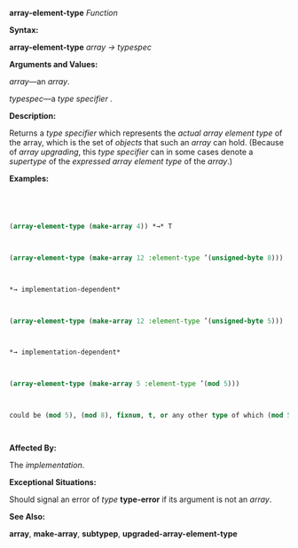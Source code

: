 **array-element-type** *Function* 



**Syntax:** 



**array-element-type** *array → typespec* 



**Arguments and Values:** 



*array*—an *array*. 



*typespec*—a *type specifier* . 



**Description:** 



Returns a *type specifier* which represents the *actual array element type* of the array, which is the set of *objects* that such an *array* can hold. (Because of *array upgrading*, this *type specifier* can in some cases denote a *supertype* of the *expressed array element type* of the *array*.) 







 



 



**Examples:**
```lisp
 



(array-element-type (make-array 4)) *→* T 



(array-element-type (make-array 12 :element-type ’(unsigned-byte 8))) 



*→ implementation-dependent* 



(array-element-type (make-array 12 :element-type ’(unsigned-byte 5))) 



*→ implementation-dependent* 



(array-element-type (make-array 5 :element-type ’(mod 5))) 



could be (mod 5), (mod 8), fixnum, t, or any other type of which (mod 5) is a *subtype*. 




```
**Affected By:** 



The *implementation*. 



**Exceptional Situations:** 



Should signal an error of *type* **type-error** if its argument is not an *array*. 



**See Also:** 



**array**, **make-array**, **subtypep**, **upgraded-array-element-type** 



